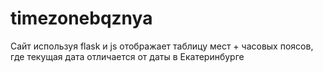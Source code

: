 # timezonebqznya
Сайт используя flask и js отображает таблицу мест + часовых поясов, где текущая дата отличается от даты в Екатеринбурге
